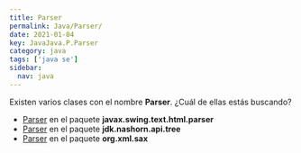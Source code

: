 ```yaml
---
title: Parser
permalink: Java/Parser/
date: 2021-01-04
key: JavaJava.P.Parser
category: java
tags: ['java se']
sidebar: 
  nav: java
---
```


Existen varios clases con el nombre **Parser**. ¿Cuál de ellas estás buscando?
<ul>
<li><a href="/Java/Parser-javax-swing-text-html-parser/">Parser</a> en el paquete <strong>javax.swing.text.html.parser</strong></li>
<li><a href="/Java/Parser-jdk-nashorn-api-tree/">Parser</a> en el paquete <strong>jdk.nashorn.api.tree</strong></li>
<li><a href="/Java/Parser-org-xml-sax/">Parser</a> en el paquete <strong>org.xml.sax</strong></li>
<ul>
